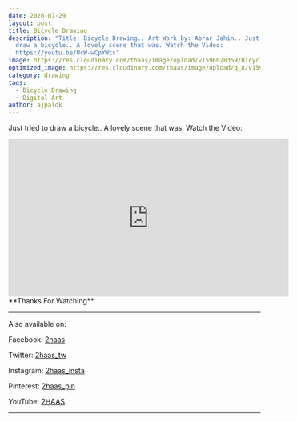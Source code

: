 ```yaml
---
date: 2020-07-29
layout: post
title: Bicycle Drawing
description: "Title: Bicycle Drawing.. Art Work by: Abrar Jahin.. Just tried to
  draw a bicycle.. A lovely scene that was. Watch the Video:
  https://youtu.be/UcW-wCpYWts"
image: https://res.cloudinary.com/thaas/image/upload/v1596028359/Bicycle_em48v2.jpg
optimized_image: https://res.cloudinary.com/thaas/image/upload/q_8/v1596028359/Bicycle_em48v2.jpg
category: drawing
tags:
  - Bicycle Drawing
  - Digital Art
author: ajpalok
---
```

Just tried to draw a bicycle.. A lovely scene that was. Watch the Video: 
<iframe width="560" height="315" src="https://www.youtube-nocookie.com/embed/dj5F5ih7k9Y" frameborder="0" allow="accelerometer; autoplay; encrypted-media; gyroscope; picture-in-picture" allowfullscreen></iframe>
**Thanks For Watching**
  
  
- - -

Also available on:  

Facebook: [2haas](https://facebook.com/2haas)  

Twitter: [2haas_tw](https://twitter.com/2haas_tw)  

Instagram: [2haas_insta](https://instagram.com/2haas_insta)  

Pinterest: [2haas_pin](https://pinterest.com/2haas_pin)   

YouTube: [2HAAS](https://www.youtube.com/channel/UCg3hEFuZ7bWxSVwOcDaCkIg)

- - -
